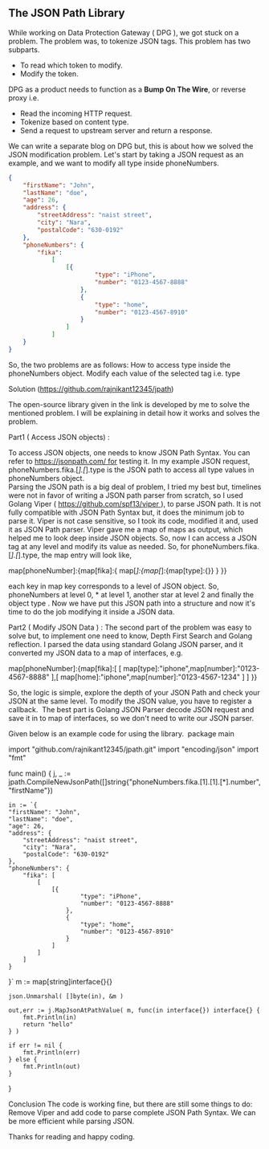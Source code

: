 ## The JSON Path Library

While working on Data Protection Gateway ( DPG ), we got stuck on a problem. The problem was, to tokenize JSON tags. This problem has two subparts.

* To read which token to modify.
* Modify the token.

DPG as a product needs to function as a **Bump On The Wire**, or reverse proxy i.e. 
* Read the incoming HTTP request.
* Tokenize based on content type.
* Send a request to upstream server and return a response.

We can write a separate blog on DPG but, this is about how we solved the JSON modification problem. Let's start by taking a JSON request as an example, and we want to modify all  type inside phoneNumbers.
```JSON
{
	"firstName": "John",
	"lastName": "doe",
	"age": 26,
	"address": {
		"streetAddress": "naist street",
		"city": "Nara",
		"postalCode": "630-0192"
	},
	"phoneNumbers": {
		"fika": 
			[
				[{
						"type": "iPhone",
						"number": "0123-4567-8888"
					},
					{
						"type": "home",
						"number": "0123-4567-8910"
					}
				]
			]
	}
}
```

So, the two problems are as follows:
How to access type inside the phoneNumbers object.
Modify each value of the selected tag i.e. type

Solution (https://github.com/rajnikant12345/jpath)

The open-source library given in the link is developed by me to solve the mentioned problem. I will be explaining in detail how it works and solves the problem.

Part1 ( Access JSON objects) :

To access JSON objects, one needs to know JSON Path Syntax. You can refer to https://jsonpath.com/ for testing it. In my example JSON request, phoneNumbers.fika.[*].[*].type is the JSON path to access all type values in phoneNumbers object.  
Parsing the JSON path is a big deal of problem, I tried my best but, timelines were not in favor of writing a JSON path parser from scratch, so I used Golang Viper ( https://github.com/spf13/viper ), to parse JSON path.
 It is not fully compatible with JSON Path Syntax but, it does the minimum job to parse it. Viper is not case sensitive, so I took its code, modified it and, used it as JSON Path parser. Viper gave me a map of maps as output, which helped me to look deep inside JSON objects. So, now I can access a JSON tag at any level and modify its value as needed. So, for phoneNumbers.fika.[*].[*].type, the map entry will look like,

map[phoneNumber]:{map[fika]:{ map[*]:{map[*]:{map[type]:{}} }   }}

each key in map key corresponds to a level of JSON object. So, phoneNumbers at
 level 0, * at level 1, another star at level 2 and finally the object type . Now we have put this JSON path into a structure and now it's time to do the job modifying it inside a JSON data.

Part2 ( Modify JSON Data ) :
The second part of the problem was easy to solve but, to implement one need to know, Depth First Search and Golang reflection. I parsed the data using standard Golang JSON parser, and it converted my JSON data to a map of interfaces, e.g.

map[phoneNumber]:{map[fika]:[ [ map[type]:"iphone",map[number]:"0123-4567-8888" ],[  map[home]:"iphone",map[number]:"0123-4567-1234" ]   ]  }}
  
So, the logic is simple, explore the depth of your JSON Path and check your JSON at the same level. To modify the JSON value, you have to register a callback. 
The best part is Golang JSON Parser decode JSON request and save it in to map of interfaces, so we don't need to write our JSON parser.

Given below is an example code for using the library. 
package main

import "github.com/rajnikant12345/jpath.git"
import "encoding/json"
import "fmt"

func main() {
	j, _ := jpath.CompileNewJsonPath([]string{"phoneNumbers.fika.[1].[1].[*].number", "firstName"})

	in := `{
	"firstName": "John",
	"lastName": "doe",
	"age": 26,
	"address": {
		"streetAddress": "naist street",
		"city": "Nara",
		"postalCode": "630-0192"
	},
	"phoneNumbers": {
		"fika": [
			[
				[{
						"type": "iPhone",
						"number": "0123-4567-8888"
					},
					{
						"type": "home",
						"number": "0123-4567-8910"
					}
				]
			]
		]
	}

}`
	m := map[string]interface{}{}

	json.Unmarshal( []byte(in), &m )

	out,err := j.MapJsonAtPathValue( m, func(in interface{}) interface{} {
		fmt.Println(in)
		return "hello"
	} )

	if err != nil {
		fmt.Println(err)
	} else {
	    fmt.Println(out)
	}
}





Conclusion
The code is working fine, but there are still some things to do:
Remove Viper and add code to parse complete JSON Path Syntax.
We can be more efficient while parsing JSON.

Thanks for reading and happy coding.
